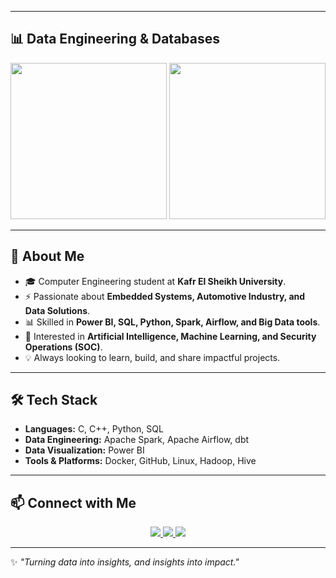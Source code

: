 
---

## 📊 Data Engineering & Databases

<p align="center">
  <img src="https://media.giphy.com/media/WFZvB7VIXBgiz3oDXE/giphy.gif" width="250"/>
  <img src="https://media.giphy.com/media/RbDKaczqWovIugyJmW/giphy.gif" width="250"/>
</p>

---

## 🚀 About Me  

- 🎓 Computer Engineering student at **Kafr El Sheikh University**.  
- ⚡ Passionate about **Embedded Systems, Automotive Industry, and Data Solutions**.  
- 📊 Skilled in **Power BI, SQL, Python, Spark, Airflow, and Big Data tools**.  
- 🤖 Interested in **Artificial Intelligence, Machine Learning, and Security Operations (SOC)**.  
- 💡 Always looking to learn, build, and share impactful projects.  

---

## 🛠️ Tech Stack  

- **Languages:** C, C++, Python, SQL  
- **Data Engineering:** Apache Spark, Apache Airflow, dbt  
- **Data Visualization:** Power BI  
- **Tools & Platforms:** Docker, GitHub, Linux, Hadoop, Hive  

---



## 📫 Connect with Me  

<p align="center">
  <a href="mailto:keroloshani474@gmail.com">
    <img src="https://img.shields.io/badge/Email-D14836?style=for-the-badge&logo=gmail&logoColor=white" />
  </a>
  <a href="https://www.linkedin.com/in/kerolos-hani-data/">
    <img src="https://img.shields.io/badge/LinkedIn-0A66C2?style=for-the-badge&logo=linkedin&logoColor=white" />
  </a>
  <a href="https://github.com/kerolos-hani">
    <img src="https://img.shields.io/badge/GitHub-181717?style=for-the-badge&logo=github&logoColor=white" />
  </a>
</p>

---

✨ *"Turning data into insights, and insights into impact."*  

